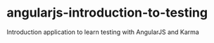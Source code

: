 angularjs-introduction-to-testing
=================================

Introduction application to learn testing with AngularJS and Karma
